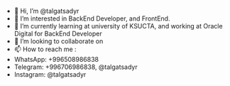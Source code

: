 - 👋 Hi, I’m @talgatsadyr
- 👀 I’m interested in BackEnd Developer, and FrontEnd.
- 🌱 I’m currently learning at university of KSUCTA, and working at Oracle Digital for BackEnd Developer
- 💞️ I’m looking to collaborate on 
- 📫 How to reach me : 
- WhatsApp: +996508986838
- Telegram: +996706986838, @talgatsadyr
- Instagram: @talgatsadyr

